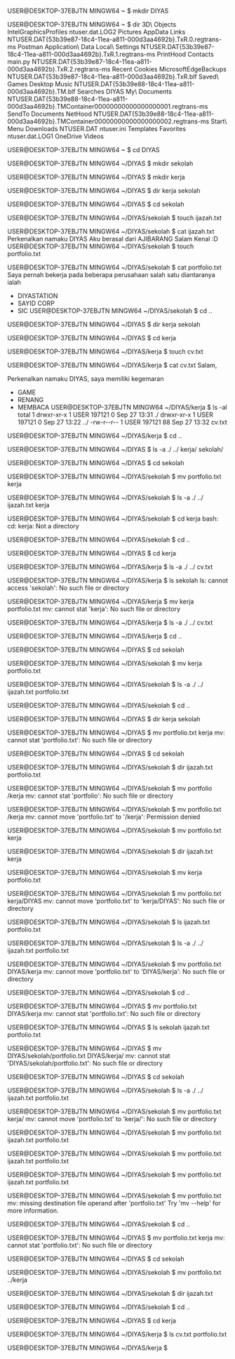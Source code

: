 USER@DESKTOP-37EBJTN MINGW64 ~
$ mkdir DIYAS

USER@DESKTOP-37EBJTN MINGW64 ~
$ dir
3D\ Objects        IntelGraphicsProfiles  ntuser.dat.LOG2                                                                               Pictures
AppData            Links                  NTUSER.DAT{53b39e87-18c4-11ea-a811-000d3aa4692b}.TxR.0.regtrans-ms                            Postman
Application\ Data  Local\ Settings        NTUSER.DAT{53b39e87-18c4-11ea-a811-000d3aa4692b}.TxR.1.regtrans-ms                            PrintHood
Contacts           main.py                NTUSER.DAT{53b39e87-18c4-11ea-a811-000d3aa4692b}.TxR.2.regtrans-ms                            Recent
Cookies            MicrosoftEdgeBackups   NTUSER.DAT{53b39e87-18c4-11ea-a811-000d3aa4692b}.TxR.blf                                      Saved\ Games
Desktop            Music                  NTUSER.DAT{53b39e88-18c4-11ea-a811-000d3aa4692b}.TM.blf                                       Searches
DIYAS              My\ Documents          NTUSER.DAT{53b39e88-18c4-11ea-a811-000d3aa4692b}.TMContainer00000000000000000001.regtrans-ms  SendTo
Documents          NetHood                NTUSER.DAT{53b39e88-18c4-11ea-a811-000d3aa4692b}.TMContainer00000000000000000002.regtrans-ms  Start\ Menu
Downloads          NTUSER.DAT             ntuser.ini                                                                                    Templates
Favorites          ntuser.dat.LOG1        OneDrive                                                                                      Videos

USER@DESKTOP-37EBJTN MINGW64 ~
$ cd DIYAS

USER@DESKTOP-37EBJTN MINGW64 ~/DIYAS
$ mkdir sekolah

USER@DESKTOP-37EBJTN MINGW64 ~/DIYAS
$ mkdir kerja

USER@DESKTOP-37EBJTN MINGW64 ~/DIYAS
$ dir
kerja  sekolah

USER@DESKTOP-37EBJTN MINGW64 ~/DIYAS
$ cd sekolah

USER@DESKTOP-37EBJTN MINGW64 ~/DIYAS/sekolah
$ touch ijazah.txt

USER@DESKTOP-37EBJTN MINGW64 ~/DIYAS/sekolah
$ cat ijazah.txt
Perkenalkan namaku DIYAS
Aku berasal dari AJIBARANG
Salam Kenal :D
USER@DESKTOP-37EBJTN MINGW64 ~/DIYAS/sekolah
$ touch portfolio.txt

USER@DESKTOP-37EBJTN MINGW64 ~/DIYAS/sekolah
$ cat portfolio.txt
Saya pernah bekerja pada beberapa perusahaan salah satu
diantaranya ialah

- DIYASTATION
- SAYID CORP
- SIC
USER@DESKTOP-37EBJTN MINGW64 ~/DIYAS/sekolah
$ cd ..

USER@DESKTOP-37EBJTN MINGW64 ~/DIYAS
$ dir
kerja  sekolah

USER@DESKTOP-37EBJTN MINGW64 ~/DIYAS
$ cd kerja

USER@DESKTOP-37EBJTN MINGW64 ~/DIYAS/kerja
$ touch cv.txt

USER@DESKTOP-37EBJTN MINGW64 ~/DIYAS/kerja
$ cat cv.txt
Salam,

Perkenalkan namaku DIYAS, saya memiliki kegemaran
- GAME
- RENANG
- MEMBACA
USER@DESKTOP-37EBJTN MINGW64 ~/DIYAS/kerja
$ ls -al
total 1
drwxr-xr-x 1 USER 197121  0 Sep 27 13:31 ./
drwxr-xr-x 1 USER 197121  0 Sep 27 13:22 ../
-rw-r--r-- 1 USER 197121 88 Sep 27 13:32 cv.txt

USER@DESKTOP-37EBJTN MINGW64 ~/DIYAS/kerja
$ cd ..

USER@DESKTOP-37EBJTN MINGW64 ~/DIYAS
$ ls -a
./  ../  kerja/  sekolah/

USER@DESKTOP-37EBJTN MINGW64 ~/DIYAS
$ cd sekolah

USER@DESKTOP-37EBJTN MINGW64 ~/DIYAS/sekolah
$ mv portfolio.txt kerja

USER@DESKTOP-37EBJTN MINGW64 ~/DIYAS/sekolah
$ ls -a
./  ../  ijazah.txt  kerja

USER@DESKTOP-37EBJTN MINGW64 ~/DIYAS/sekolah
$ cd kerja
bash: cd: kerja: Not a directory

USER@DESKTOP-37EBJTN MINGW64 ~/DIYAS/sekolah
$ cd ..

USER@DESKTOP-37EBJTN MINGW64 ~/DIYAS
$ cd kerja

USER@DESKTOP-37EBJTN MINGW64 ~/DIYAS/kerja
$ ls -a
./  ../  cv.txt

USER@DESKTOP-37EBJTN MINGW64 ~/DIYAS/kerja
$ ls sekolah
ls: cannot access 'sekolah': No such file or directory

USER@DESKTOP-37EBJTN MINGW64 ~/DIYAS/kerja
$ mv kerja portfolio.txt
mv: cannot stat 'kerja': No such file or directory

USER@DESKTOP-37EBJTN MINGW64 ~/DIYAS/kerja
$ ls -a
./  ../  cv.txt

USER@DESKTOP-37EBJTN MINGW64 ~/DIYAS/kerja
$ cd ..

USER@DESKTOP-37EBJTN MINGW64 ~/DIYAS
$ cd sekolah

USER@DESKTOP-37EBJTN MINGW64 ~/DIYAS/sekolah
$ mv kerja portfolio.txt

USER@DESKTOP-37EBJTN MINGW64 ~/DIYAS/sekolah
$ ls -a
./  ../  ijazah.txt  portfolio.txt

USER@DESKTOP-37EBJTN MINGW64 ~/DIYAS/sekolah
$ cd ..

USER@DESKTOP-37EBJTN MINGW64 ~/DIYAS
$ dir
kerja  sekolah

USER@DESKTOP-37EBJTN MINGW64 ~/DIYAS
$ mv portfolio.txt kerja
mv: cannot stat 'portfolio.txt': No such file or directory

USER@DESKTOP-37EBJTN MINGW64 ~/DIYAS
$ cd sekolah

USER@DESKTOP-37EBJTN MINGW64 ~/DIYAS/sekolah
$ dir
ijazah.txt  portfolio.txt

USER@DESKTOP-37EBJTN MINGW64 ~/DIYAS/sekolah
$ mv portfolio /kerja
mv: cannot stat 'portfolio': No such file or directory

USER@DESKTOP-37EBJTN MINGW64 ~/DIYAS/sekolah
$ mv portfolio.txt /kerja
mv: cannot move 'portfolio.txt' to '/kerja': Permission denied

USER@DESKTOP-37EBJTN MINGW64 ~/DIYAS/sekolah
$ mv portfolio.txt kerja

USER@DESKTOP-37EBJTN MINGW64 ~/DIYAS/sekolah
$ dir
ijazah.txt  kerja

USER@DESKTOP-37EBJTN MINGW64 ~/DIYAS/sekolah
$ mv kerja portfolio.txt

USER@DESKTOP-37EBJTN MINGW64 ~/DIYAS/sekolah
$ mv portfolio.txt kerja/DIYAS
mv: cannot move 'portfolio.txt' to 'kerja/DIYAS': No such file or directory

USER@DESKTOP-37EBJTN MINGW64 ~/DIYAS/sekolah
$ ls
ijazah.txt  portfolio.txt

USER@DESKTOP-37EBJTN MINGW64 ~/DIYAS/sekolah
$ ls -a
./  ../  ijazah.txt  portfolio.txt

USER@DESKTOP-37EBJTN MINGW64 ~/DIYAS/sekolah
$ mv portfolio.txt DIYAS/kerja
mv: cannot move 'portfolio.txt' to 'DIYAS/kerja': No such file or directory

USER@DESKTOP-37EBJTN MINGW64 ~/DIYAS/sekolah
$ cd ..

USER@DESKTOP-37EBJTN MINGW64 ~/DIYAS
$ mv portfolio.txt DIYAS/kerja
mv: cannot stat 'portfolio.txt': No such file or directory

USER@DESKTOP-37EBJTN MINGW64 ~/DIYAS
$ ls sekolah
ijazah.txt  portfolio.txt

USER@DESKTOP-37EBJTN MINGW64 ~/DIYAS
$ mv DIYAS/sekolah/portfolio.txt DIYAS/kerja/
mv: cannot stat 'DIYAS/sekolah/portfolio.txt': No such file or directory

USER@DESKTOP-37EBJTN MINGW64 ~/DIYAS
$ cd sekolah

USER@DESKTOP-37EBJTN MINGW64 ~/DIYAS/sekolah
$ ls -a
./  ../  ijazah.txt  portfolio.txt

USER@DESKTOP-37EBJTN MINGW64 ~/DIYAS/sekolah
$ mv portfolio.txt kerja/
mv: cannot move 'portfolio.txt' to 'kerja/': No such file or directory

USER@DESKTOP-37EBJTN MINGW64 ~/DIYAS/sekolah
$ mv portfolio.txt
ijazah.txt     portfolio.txt

USER@DESKTOP-37EBJTN MINGW64 ~/DIYAS/sekolah
$ mv portfolio.txt
ijazah.txt     portfolio.txt

USER@DESKTOP-37EBJTN MINGW64 ~/DIYAS/sekolah
$ mv portfolio.txt
ijazah.txt     portfolio.txt

USER@DESKTOP-37EBJTN MINGW64 ~/DIYAS/sekolah
$ mv portfolio.txt
mv: missing destination file operand after 'portfolio.txt'
Try 'mv --help' for more information.

USER@DESKTOP-37EBJTN MINGW64 ~/DIYAS/sekolah
$ cd ..

USER@DESKTOP-37EBJTN MINGW64 ~/DIYAS
$ mv portfolio.txt kerja
mv: cannot stat 'portfolio.txt': No such file or directory

USER@DESKTOP-37EBJTN MINGW64 ~/DIYAS
$ cd sekolah

USER@DESKTOP-37EBJTN MINGW64 ~/DIYAS/sekolah
$ mv portfolio.txt ../kerja

USER@DESKTOP-37EBJTN MINGW64 ~/DIYAS/sekolah
$ dir
ijazah.txt

USER@DESKTOP-37EBJTN MINGW64 ~/DIYAS/sekolah
$ cd ..

USER@DESKTOP-37EBJTN MINGW64 ~/DIYAS
$ cd kerja

USER@DESKTOP-37EBJTN MINGW64 ~/DIYAS/kerja
$ ls
cv.txt  portfolio.txt

USER@DESKTOP-37EBJTN MINGW64 ~/DIYAS/kerja
$
